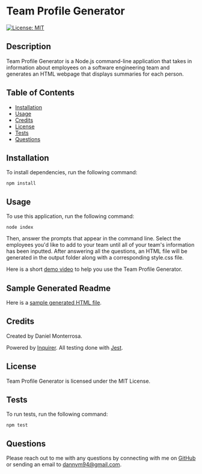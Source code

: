 # Team Profile Generator

[![License: MIT](https://img.shields.io/badge/License-MIT-yellow.svg)](https://opensource.org/licenses/MIT)

## Description
Team Profile Generator is a Node.js command-line application that takes in information about employees on a software engineering team and generates an HTML webpage that displays summaries for each person.

## Table of Contents
* [Installation](#installation)
* [Usage](#usage)
* [Credits](#credits)
* [License](#license)
* [Tests](#tests)
* [Questions](#questions)

## Installation
To install dependencies, run the following command:
```
npm install
```

## Usage
To use this application, run the following command:
```
node index
```
Then, answer the prompts that appear in the command line. Select the employees you'd like to add to your team until all of your team's information has been inputted. After answering all the questions, an HTML file will be generated in the output folder along with a corresponding style.css file.

Here is a short [demo video](https://drive.google.com/file/d/15xR9m07KuxQ2qibQO3HxU86oSEE3YhXP/view) to help you use the Team Profile Generator.

## Sample Generated Readme
Here is a [sample generated HTML file](https://github.com/Dannymont94/team-profile-generator/blob/master/src/test.html).

## Credits
Created by Daniel Monterrosa.

Powered by [Inquirer](https://www.npmjs.com/package/inquirer#documentation).
All testing done with [Jest](https://jestjs.io/docs/en/getting-started).

## License
Team Profile Generator is licensed under the MIT License.

## Tests
To run tests, run the following command:
```
npm test
```

## Questions
Please reach out to me with any questions by connecting with me on [GitHub](https://github.com/Dannymont94) or sending an email to dannym94@gmail.com.